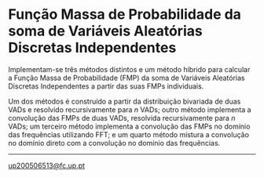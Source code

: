 # Função Massa de Probabilidade da soma de Variáveis Aleatórias Discretas Independentes
Implementam-se três métodos distintos e um método híbrido para calcular a Função Massa de Probabilidade (FMP) da soma de Variáveis Aleatórias Discretas Independentes a partir das suas FMPs individuais.

Um dos métodos é construído a partir da distribuição bivariada de duas VADs e resolvido recursivamente para *n* VADs; outro método implementa a convolução das FMPs de duas VADs, resolvida recursivamente para *n* VADs; um terceiro método implementa a convolução das FMPs no domínio das frequências utilizando FFT; e um quarto método mistura a convolução no domínio direto com a convolução no domínio das frequências.

__________________
up200506513@fc.up.pt
